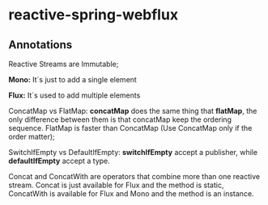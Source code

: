 # reactive-spring-webflux

## Annotations
Reactive Streams are Immutable;

**Mono:** It´s just to add a single element

**Flux:** It´s used to add multiple elements

ConcatMap vs FlatMap: **concatMap** does the same thing that **flatMap**, the only difference between them is that concatMap keep the ordering sequence.
FlatMap is faster than ConcatMap (Use ConcatMap only if the order matter);

SwitchIfEmpty vs DefaultIfEmpty: **switchIfEmpty** accept a publisher, while **defaultIfEmpty** accept a type.

Concat and ConcatWith are operators that combine more than one reactive stream.
Concat is just available for Flux and the method is static, ConcatWith is available for Flux and Mono and the method is an instance.